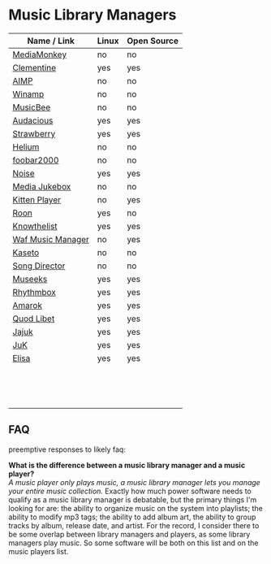 # Music Library Managers
| Name / Link                                                      | Linux | Open Source |
| ---------------------------------------------------------------- | ----- | ----------- |
| [MediaMonkey](https://www.mediamonkey.com/)                      | no    | no          |
| [Clementine](https://www.clementine-player.org/)                 | yes   | yes         |
| [AIMP](http://www.aimp.ru/)                                      | no    | no          |
| [Winamp](http://www.winamp.com/)                                 | no    | no          |
| [MusicBee](https://www.getmusicbee.com/)                         | no    | no          |
| [Audacious](https://audacious-media-player.org/)                 | yes   | yes         |
| [Strawberry](https://www.strawbs.org/)                           | yes   | yes         |
| [Helium](https://www.imploded.com/helium)                        | no    | no          |
| [foobar2000](http://www.foobar2000.org/)                         | no    | no          |
| [Noise](https://launchpad.net/noise)                             | yes   | yes         |
| [Media Jukebox](https://jriver.com/mj/)                          | no    | no          |
| [Kitten Player](https://sourceforge.net/projects/kitten-player/) | no    | yes         |
| [Roon](https://roonlabs.com/)                                    | yes   | no          |
| [Knowthelist](http://knowthelist.github.io/knowthelist/)         | yes   | yes         |
| [Waf Music Manager](http://jbe2277.github.io/musicmanager/)      | no    | yes         |
| [Kaseto](https://kaseto.com/)                                    | no    | no          |
| [Song Director](http://songdirector.com/)                        | no    | no          |
| [Museeks](https://museeks.io/)                                   | yes   | yes         |
| [Rhythmbox](https://wiki.gnome.org/Apps/Rhythmbox)               | yes   | yes         |
| [Amarok](https://amarok.kde.org/)                                | yes   | yes         |
| [Quod Libet](https://quodlibet.readthedocs.io/en/latest/)        | yes   | yes         |
| [Jajuk](http://www.jajuk.info/)                                  | yes   | yes         |
| [JuK](https://juk.kde.org/)                                      | yes   | yes         |
| [Elisa](https://community.kde.org/Elisa)                         | yes   | yes         |
| []() |  |  |
| []() |  |  |
| []() |  |  |
| []() |  |  |
| []() |  |  |
| []() |  |  |
| []() |  |  |
| []() |  |  |
| []() |  |  |
| []() |  |  |
| []() |  |  |
| []() |  |  |
| []() |  |  |
| []() |  |  |

## FAQ
preemptive responses to likely faq:

**What is the difference between a music library manager and a music player?**  
*A music player only plays music, a music library manager lets you manage your entire music collection.* Exactly how much power software needs to qualify as a music library manager is debatable, but the primary things I'm looking for are: the ability to organize music on the system into playlists; the ability to modify mp3 tags; the ability to add album art, the ability to group tracks by album, release date, and artist. For the record, I consider there to be some overlap between library managers and players, as some library managers play music. So some software will be both on this list and on the music players list.
